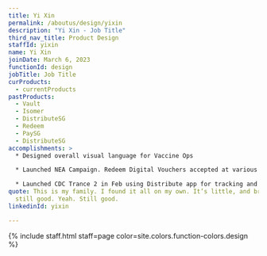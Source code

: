 ```yaml
---
title: Yi Xin
permalink: /aboutus/design/yixin
description: "Yi Xin - Job Title"
third_nav_title: Product Design
staffId: yixin
name: Yi Xin
joinDate: March 6, 2023
functionId: design
jobTitle: Job Title
curProducts:
  - currentProducts
pastProducts:
  - Vault
  - Isomer
  - DistributeSG
  - Redeem
  - PaySG
  - DistributeSG
accomplishments: >
  * Designed overall visual language for Vaccine Ops

  * Launched NEA Campaign. Redeem Digital Vouchers accepted at various retailers (Sheng Siong, Giant, NTUC, Courts, Gain City) 

  * Launched CDC Trance 2 in Feb using Distribute app for tracking and new feature for tagging of voucher booklets. 
quote: This is my family. I found it all on my own. It’s little, and broken, but
  still good. Yeah. Still good.
linkedinId: yixin

---
```


{% include staff.html staff=page color=site.colors.function-colors.design %}

